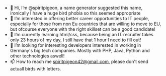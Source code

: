 - 👋 Hi, I’m @spiritpigeon, a name generator suggested this name, ironically I have a huge bird phobia so this seemed appropriate
- 👀 I’m interested in offering better career opportunities to IT people, especially for those from non Eu countries that are willing to move to EU, but ofcourse everyone with the right skillset can be a good candidate!  
- 🌱 I’m currently learning html/css, because being an IT recruiter takes only 23 hours of my day, I still have that 1 hour I need to fill out!
- 💞️ I’m looking for interesting developers interested in working in Germany's big tech companies. Mostly with PHP, Java, Python and other technologies aswell!
- 📫 How to reach me spiritpigeon42@gmail.com, please don't send actuall birds with letters. 

<!---
spiritpigeon/spiritpigeon is a ✨ special ✨ repository because its `README.md` (this file) appears on your GitHub profile.
You can click the Preview link to take a look at your changes.
--->
